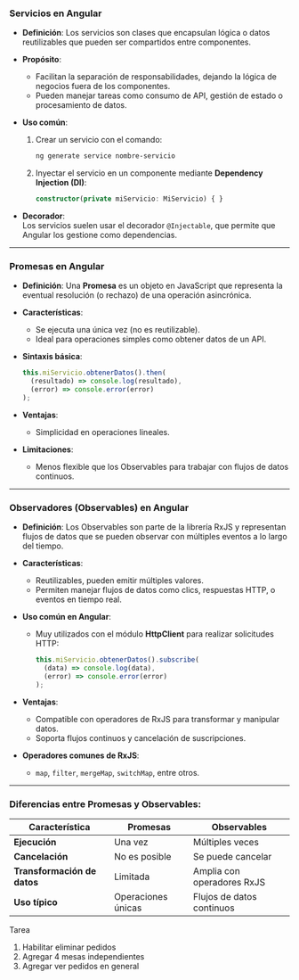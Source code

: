 ### **Servicios en Angular**

- **Definición**: Los servicios son clases que encapsulan lógica o datos reutilizables que pueden ser compartidos entre componentes.
- **Propósito**:
    - Facilitan la separación de responsabilidades, dejando la lógica de negocios fuera de los componentes.
    - Pueden manejar tareas como consumo de API, gestión de estado o procesamiento de datos.
- **Uso común**:
    1. Crear un servicio con el comando:
        
        ```bash
        ng generate service nombre-servicio
        ```
        
    2. Inyectar el servicio en un componente mediante **Dependency Injection (DI)**:
        
        ```typescript
        constructor(private miServicio: MiServicio) { }
        ```
        
- **Decorador**:  
    Los servicios suelen usar el decorador `@Injectable`, que permite que Angular los gestione como dependencias.

---

### **Promesas en Angular**

- **Definición**: Una **Promesa** es un objeto en JavaScript que representa la eventual resolución (o rechazo) de una operación asincrónica.
- **Características**:
    - Se ejecuta una única vez (no es reutilizable).
    - Ideal para operaciones simples como obtener datos de un API.
- **Sintaxis básica**:
    
    ```typescript
    this.miServicio.obtenerDatos().then(
      (resultado) => console.log(resultado),
      (error) => console.error(error)
    );
    ```
    
- **Ventajas**:
    - Simplicidad en operaciones lineales.
- **Limitaciones**:
    - Menos flexible que los Observables para trabajar con flujos de datos continuos.

---

### **Observadores (Observables) en Angular**

- **Definición**: Los Observables son parte de la librería RxJS y representan flujos de datos que se pueden observar con múltiples eventos a lo largo del tiempo.
- **Características**:
    - Reutilizables, pueden emitir múltiples valores.
    - Permiten manejar flujos de datos como clics, respuestas HTTP, o eventos en tiempo real.
- **Uso común en Angular**:
    - Muy utilizados con el módulo **HttpClient** para realizar solicitudes HTTP:
        
        ```typescript
        this.miServicio.obtenerDatos().subscribe(
          (data) => console.log(data),
          (error) => console.error(error)
        );
        ```
        
- **Ventajas**:
    - Compatible con operadores de RxJS para transformar y manipular datos.
    - Soporta flujos continuos y cancelación de suscripciones.
- **Operadores comunes de RxJS**:
    - `map`, `filter`, `mergeMap`, `switchMap`, entre otros.

---

### Diferencias entre Promesas y Observables:

|**Característica**|**Promesas**|**Observables**|
|---|---|---|
|**Ejecución**|Una vez|Múltiples veces|
|**Cancelación**|No es posible|Se puede cancelar|
|**Transformación de datos**|Limitada|Amplia con operadores RxJS|
|**Uso típico**|Operaciones únicas|Flujos de datos continuos|



Tarea 
1. Habilitar eliminar pedidos
2. Agregar 4 mesas independientes
3. Agregar ver pedidos en general

